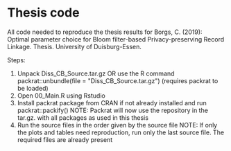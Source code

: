 # Thesis code


All code needed to reproduce the thesis results for
Borgs, C. (2019): Optimal parameter choice for Bloom filter-based Privacy-preserving Record Linkage. Thesis. University of Duisburg-Essen.


Steps:
1. Unpack Diss_CB_Source.tar.gz OR use the R command packrat::unbundle(file = "Diss_CB_Source.tar.gz") (requires packrat to be loaded)
2. Open 00_Main.R using Rstudio
3. Install packrat package from CRAN if not already installed and run packrat::packify()
NOTE: Packrat will now use the repository in the tar.gz. with all packages as used in this thesis 
4. Run the source files in the order given by the source file
NOTE: If only the plots and tables need reproduction, run only the last source file. The required files are already present

